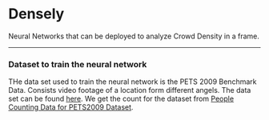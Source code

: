 # Densely
Neural Networks that can be deployed to analyze Crowd Density in a frame.

---

### Dataset to train the neural network

THe data set used to train the neural network is the PETS 2009 Benchmark Data. Consists video footage of a location form different angels. The data set can be found [here](http://www.cvg.reading.ac.uk/PETS2009/a.html). We get the count for the dataset from [People Counting Data for PETS2009 Dataset](http://visal.cs.cityu.edu.hk/downloads/). 